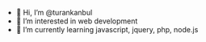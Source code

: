 - 👋 Hi, I’m @turankanbul
- 👀 I’m interested in web development
- 🌱 I’m currently learning javascript, jquery, php, node.js


<!---
turankanbul/turankanbul is a ✨ special ✨ repository because its `README.md` (this file) appears on your GitHub profile.
You can click the Preview link to take a look at your changes.
--->
